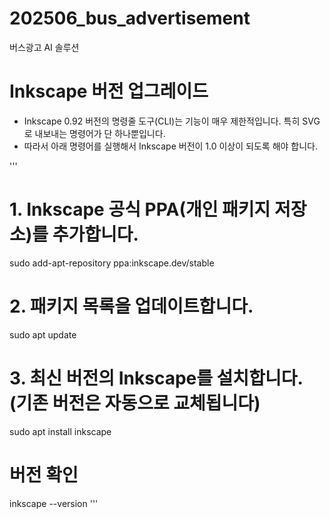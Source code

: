 # 202506_bus_advertisement
버스광고 AI 솔루션

# Inkscape 버전 업그레이드
- Inkscape 0.92 버전의 명령줄 도구(CLI)는 기능이 매우 제한적입니다. 특히 SVG로 내보내는 명령어가 단 하나뿐입니다.
- 따라서 아래 명령어를 실행해서 Inkscape 버전이 1.0 이상이 되도록 해야 합니다.
   
'''
# 1. Inkscape 공식 PPA(개인 패키지 저장소)를 추가합니다.
sudo add-apt-repository ppa:inkscape.dev/stable

# 2. 패키지 목록을 업데이트합니다.
sudo apt update

# 3. 최신 버전의 Inkscape를 설치합니다. (기존 버전은 자동으로 교체됩니다)
sudo apt install inkscape

# 버전 확인
inkscape --version
'''